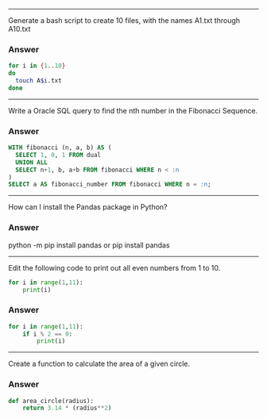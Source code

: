 ***
Generate a bash script to create 10 files, with the names A1.txt through A10.txt
### Answer
```bash
for i in {1..10}
do
  touch A$i.txt
done
```
***
Write a Oracle SQL query to find the nth number in the Fibonacci Sequence.
### Answer
```sql
WITH fibonacci (n, a, b) AS (
  SELECT 1, 0, 1 FROM dual
  UNION ALL
  SELECT n+1, b, a+b FROM fibonacci WHERE n < :n
)
SELECT a AS fibonacci_number FROM fibonacci WHERE n = :n;
```
***
How can I install the Pandas package in Python?
### Answer
python -m pip install pandas
or
pip install pandas
***
Edit the following code to print out all even numbers from 1 to 10.
```python
for i in range(1,11):
    print(i)
```
### Answer
```python
for i in range(1,11):
    if i % 2 == 0:
        print(i)
```

***
Create a function to calculate the area of a given circle.
### Answer
```python
def area_circle(radius):
    return 3.14 * (radius**2)
```
